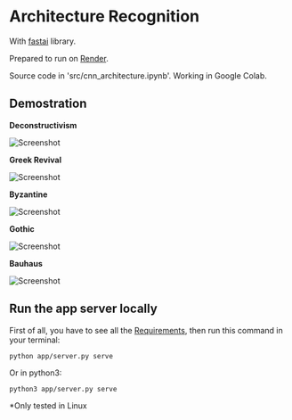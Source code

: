 # Architecture Recognition

With [fastai](https://www.fast.ai) library.

Prepared to run on [Render](https://render.com).

Source code in 'src/cnn_architecture.ipynb'. Working in Google Colab.

## Demostration

**Deconstructivism**

![Screenshot](https://github.com/dumitrux/ArchitectureRecognition/blob/master/demostration/test1.gif)


**Greek Revival**

![Screenshot](https://github.com/dumitrux/ArchitectureRecognition/blob/master/demostration/test2.gif)


**Byzantine**

![Screenshot](https://github.com/dumitrux/ArchitectureRecognition/blob/master/demostration/test3.gif)


**Gothic**

![Screenshot](https://github.com/dumitrux/ArchitectureRecognition/blob/master/demostration/test4.gif)


**Bauhaus**

![Screenshot](https://github.com/dumitrux/ArchitectureRecognition/blob/master/demostration/test5.gif)



## Run the app server locally

First of all, you have to see all the [Requirements](https://github.com/dumitrux/ArchitectureRecognition/blob/master/requirements.txt), then run this command in your terminal:

    python app/server.py serve

Or in python3:

    python3 app/server.py serve


*Only tested in Linux
